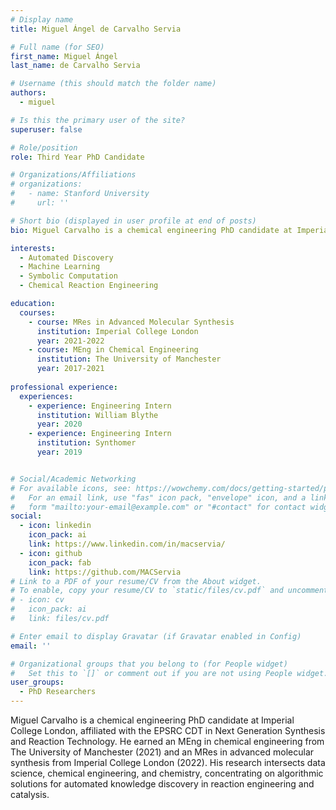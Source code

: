 ```yaml
---
# Display name
title: Miguel Ángel de Carvalho Servia

# Full name (for SEO)
first_name: Miguel Ángel
last_name: de Carvalho Servia

# Username (this should match the folder name)
authors:
  - miguel

# Is this the primary user of the site?
superuser: false

# Role/position
role: Third Year PhD Candidate

# Organizations/Affiliations
# organizations:
#   - name: Stanford University
#     url: ''

# Short bio (displayed in user profile at end of posts)
bio: Miguel Carvalho is a chemical engineering PhD candidate at Imperial College London, affiliated with the EPSRC CDT in Next Generation Synthesis and Reaction Technology. He earned an MEng in chemical engineering from The University of Manchester (2021) and an MRes in advanced molecular synthesis from Imperial College London (2022). His research intersects data science, chemical engineering, and chemistry, concentrating on algorithmic solutions for automated knowledge discovery in reaction engineering and catalysis.

interests:
  - Automated Discovery
  - Machine Learning
  - Symbolic Computation
  - Chemical Reaction Engineering

education:
  courses:
    - course: MRes in Advanced Molecular Synthesis
      institution: Imperial College London
      year: 2021-2022
    - course: MEng in Chemical Engineering
      institution: The University of Manchester 
      year: 2017-2021
   
professional experience:
  experiences:
    - experience: Engineering Intern
      institution: William Blythe
      year: 2020
    - experience: Engineering Intern
      institution: Synthomer
      year: 2019


# Social/Academic Networking
# For available icons, see: https://wowchemy.com/docs/getting-started/page-builder/#icons
#   For an email link, use "fas" icon pack, "envelope" icon, and a link in the
#   form "mailto:your-email@example.com" or "#contact" for contact widget.
social:
  - icon: linkedin
    icon_pack: ai
    link: https://www.linkedin.com/in/macservia/
  - icon: github
    icon_pack: fab
    link: https://github.com/MACServia
# Link to a PDF of your resume/CV from the About widget.
# To enable, copy your resume/CV to `static/files/cv.pdf` and uncomment the lines below.
# - icon: cv
#   icon_pack: ai
#   link: files/cv.pdf

# Enter email to display Gravatar (if Gravatar enabled in Config)
email: ''

# Organizational groups that you belong to (for People widget)
#   Set this to `[]` or comment out if you are not using People widget.
user_groups:
  - PhD Researchers
---
```


Miguel Carvalho is a chemical engineering PhD candidate at Imperial College London, affiliated with the EPSRC CDT in Next Generation Synthesis and Reaction Technology. He earned an MEng in chemical engineering from The University of Manchester (2021) and an MRes in advanced molecular synthesis from Imperial College London (2022). His research intersects data science, chemical engineering, and chemistry, concentrating on algorithmic solutions for automated knowledge discovery in reaction engineering and catalysis.
